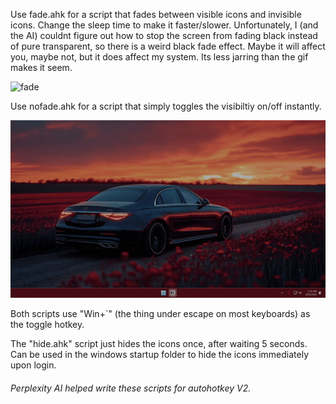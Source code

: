 

Use fade.ahk for a script that fades between visible icons and invisible icons. Change the sleep time to make it faster/slower.
Unfortunately, I (and the AI) couldnt figure out how to stop the screen from fading black instead of pure transparent, so there is a weird black fade effect.
Maybe it will affect you, maybe not, but it does affect my system. Its less jarring than the gif makes it seem.

![fade](./media/fade.gif)



Use nofade.ahk for a script that simply toggles the visibiltiy on/off instantly.

![nofade](./media/nofade.gif)



Both scripts use "Win+`" (the thing under escape on most keyboards) as the toggle hotkey.


The "hide.ahk" script just hides the icons once, after waiting 5 seconds. Can be used in the windows startup folder to hide the icons immediately upon login.


###### Perplexity AI helped write these scripts for autohotkey V2. 